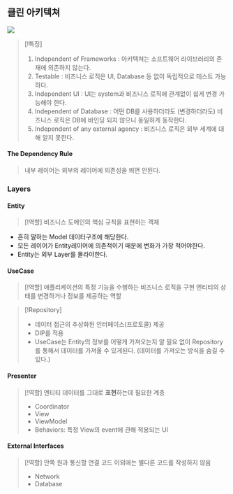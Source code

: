 ## 클린 아키텍쳐

![](https://i.imgur.com/u90xCKm.png)

> [!특징]
>
> 1. Independent of Frameworks : 아키텍쳐는 소프트웨어 라이브러리의 존재에 의존하지 않는다.
> 2. Testable : 비즈니스 로직은 UI, Database 등 없이 독립적으로 테스트 가능하다.
> 3. Independent UI : UI는 system과 비즈니스 로직에 관계없이 쉽게 변경 가능해야 한다.
> 4. Independent of Database : 어떤 DB를 사용하더라도 (변경하더라도) 비즈니스 로직은 DB에 바인딩 되지 않으니 동일하게 동작한다.
> 5. Independent of any external agency : 비즈니스 로직은 외부 세계에 대해 알지 못한다.

#### The Dependency Rule

> 내부 레이어는 외부의 레이어에 의존성을 띄면 안된다.

### Layers

#### Entity

> [!역할]
> 비즈니스 도메인의 핵심 규칙을 표현하는 객체

- 흔히 말하는 Model 데이터구조에 해당한다.
- 모든 레이어가 Entity레이어에 의존적이기 때문에 변화가 가장 적어야한다.
- Entity는 외부 Layer를 몰라야한다.

#### UseCase

> [!역할]
> 애플리케이션의 특정 기능을 수행하는 비즈니스 로직을 구현
> 엔티티의 상태를 변경하거나 정보를 제공하는 역할

> [!Repository]
>
> - 데이터 접근의 추상화된 인터페이스(프로토콜) 제공
> - DIP를 적용
> - UseCase는 Entity의 정보를 어떻게 가져오는지 알 필요 없이 Repository를 통해서 데이터를 가져올 수 있게된다. (데이터를 가져오는 방식을 숨길 수 있다.)

#### Presenter

> [!역할]
> 엔티티 데이터를 그대로 **표현**하는데 필요한 계층
>
> - Coordinator
> - View
> - ViewModel
> - Behaviors: 특정 View의 event에 관해 적용되는 UI

#### External Interfaces

> [!역할]
> 안쪽 원과 통신할 연결 코드 이외에는 별다른 코드를 작성하지 않음
>
> - Network
> - Database
